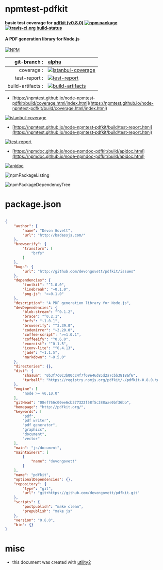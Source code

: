 # npmtest-pdfkit

#### basic test coverage for  [pdfkit (v0.8.0)](http://pdfkit.org/)  [![npm package](https://img.shields.io/npm/v/npmtest-pdfkit.svg?style=flat-square)](https://www.npmjs.org/package/npmtest-pdfkit) [![travis-ci.org build-status](https://api.travis-ci.org/npmtest/node-npmtest-pdfkit.svg)](https://travis-ci.org/npmtest/node-npmtest-pdfkit)

#### A PDF generation library for Node.js

[![NPM](https://nodei.co/npm/pdfkit.png?downloads=true&downloadRank=true&stars=true)](https://www.npmjs.com/package/pdfkit)

| git-branch : | [alpha](https://github.com/npmtest/node-npmtest-pdfkit/tree/alpha)|
|--:|:--|
| coverage : | [![istanbul-coverage](https://npmtest.github.io/node-npmtest-pdfkit/build/coverage.badge.svg)](https://npmtest.github.io/node-npmtest-pdfkit/build/coverage.html/index.html)|
| test-report : | [![test-report](https://npmtest.github.io/node-npmtest-pdfkit/build/test-report.badge.svg)](https://npmtest.github.io/node-npmtest-pdfkit/build/test-report.html)|
| build-artifacts : | [![build-artifacts](https://npmtest.github.io/node-npmtest-pdfkit/glyphicons_144_folder_open.png)](https://github.com/npmtest/node-npmtest-pdfkit/tree/gh-pages/build)|

- [https://npmtest.github.io/node-npmtest-pdfkit/build/coverage.html/index.html](https://npmtest.github.io/node-npmtest-pdfkit/build/coverage.html/index.html)

[![istanbul-coverage](https://npmtest.github.io/node-npmtest-pdfkit/build/screenCapture.buildCi.browser.%252Ftmp%252Fbuild%252Fcoverage.lib.html.png)](https://npmtest.github.io/node-npmtest-pdfkit/build/coverage.html/index.html)

- [https://npmtest.github.io/node-npmtest-pdfkit/build/test-report.html](https://npmtest.github.io/node-npmtest-pdfkit/build/test-report.html)

[![test-report](https://npmtest.github.io/node-npmtest-pdfkit/build/screenCapture.buildCi.browser.%252Ftmp%252Fbuild%252Ftest-report.html.png)](https://npmtest.github.io/node-npmtest-pdfkit/build/test-report.html)

- [https://npmdoc.github.io/node-npmdoc-pdfkit/build/apidoc.html](https://npmdoc.github.io/node-npmdoc-pdfkit/build/apidoc.html)

[![apidoc](https://npmdoc.github.io/node-npmdoc-pdfkit/build/screenCapture.buildCi.browser.%252Ftmp%252Fbuild%252Fapidoc.html.png)](https://npmdoc.github.io/node-npmdoc-pdfkit/build/apidoc.html)

![npmPackageListing](https://npmtest.github.io/node-npmtest-pdfkit/build/screenCapture.npmPackageListing.svg)

![npmPackageDependencyTree](https://npmtest.github.io/node-npmtest-pdfkit/build/screenCapture.npmPackageDependencyTree.svg)



# package.json

```json

{
    "author": {
        "name": "Devon Govett",
        "url": "http://badassjs.com/"
    },
    "browserify": {
        "transform": [
            "brfs"
        ]
    },
    "bugs": {
        "url": "http://github.com/devongovett/pdfkit/issues"
    },
    "dependencies": {
        "fontkit": "^1.0.0",
        "linebreak": "~0.1.0",
        "png-js": ">=0.1.0"
    },
    "description": "A PDF generation library for Node.js",
    "devDependencies": {
        "blob-stream": "^0.1.2",
        "brace": "^0.2.1",
        "brfs": "~1.0.1",
        "browserify": "^3.39.0",
        "codemirror": "~3.20.0",
        "coffee-script": ">=1.0.1",
        "coffeeify": "^0.6.0",
        "exorcist": "^0.1.5",
        "iconv-lite": "^0.4.13",
        "jade": "~1.1.5",
        "markdown": "~0.5.0"
    },
    "directories": {},
    "dist": {
        "shasum": "0b3f7c0c3b00cc4f7f69e46d85d2a7cbb3818af6",
        "tarball": "https://registry.npmjs.org/pdfkit/-/pdfkit-0.8.0.tgz"
    },
    "engine": [
        "node >= v0.10.0"
    ],
    "gitHead": "08ef766c00ee6cb377322f58f5c388aae0bf36bb",
    "homepage": "http://pdfkit.org/",
    "keywords": [
        "pdf",
        "pdf writer",
        "pdf generator",
        "graphics",
        "document",
        "vector"
    ],
    "main": "js/document",
    "maintainers": [
        {
            "name": "devongovett"
        }
    ],
    "name": "pdfkit",
    "optionalDependencies": {},
    "repository": {
        "type": "git",
        "url": "git+https://github.com/devongovett/pdfkit.git"
    },
    "scripts": {
        "postpublish": "make clean",
        "prepublish": "make js"
    },
    "version": "0.8.0",
    "bin": {}
}
```



# misc
- this document was created with [utility2](https://github.com/kaizhu256/node-utility2)
